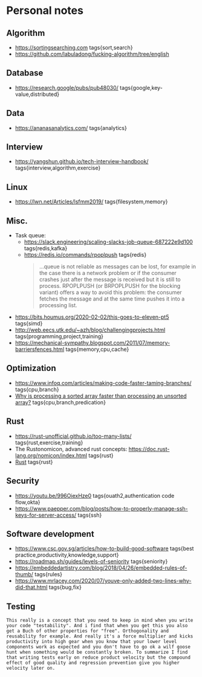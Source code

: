 # Personal notes

## Algorithm
* https://sortingsearching.com tags{sort,search}
* https://github.com/labuladong/fucking-algorithm/tree/english

## Database
* https://research.google/pubs/pub48030/ tags{google,key-value,distributed}

## Data
* https://ananasanalytics.com/ tags{analytics}

## Interview 
* https://yangshun.github.io/tech-interview-handbook/ tags{interview,algorithm,exercise}

## Linux
* https://lwn.net/Articles/lsfmm2019/ tags{filesystem,memory}

## Misc.
* Task queue:
  * https://slack.engineering/scaling-slacks-job-queue-687222e9d100 tags{redis,kafka}
  * https://redis.io/commands/rpoplpush tags{redis}
    > ...queue is not reliable as messages can be lost, for example in the case there is a network problem or if the consumer crashes just after the message is received but it is still to process.
RPOPLPUSH (or BRPOPLPUSH for the blocking variant) offers a way to avoid this problem: the consumer fetches the message and at the same time pushes it into a processing list. 
* https://bits.houmus.org/2020-02-02/this-goes-to-eleven-pt5 tags{simd}
* http://web.eecs.utk.edu/~azh/blog/challengingprojects.html tags{programming,project,training}
* https://mechanical-sympathy.blogspot.com/2011/07/memory-barriersfences.html tags{memory,cpu,cache}

## Optimization
* https://www.infoq.com/articles/making-code-faster-taming-branches/ tags{cpu,branch}
* [Why is processing a sorted array faster than processing an unsorted array?](https://stackoverflow.com/questions/11227809/why-is-processing-a-sorted-array-faster-than-processing-an-unsorted-array) tags{cpu,branch,predication}

## Rust
* https://rust-unofficial.github.io/too-many-lists/ tags{rust,exercise,training}
* The Rustonomicon, advanced rust concepts: https://doc.rust-lang.org/nomicon/index.html tags{rust}
* [Rust](https://github.com/azeq/notes/blob/master/rust.md) tags{rust}

## Security
* https://youtu.be/996OiexHze0 tags{ouath2,authentication code flow,okta}
* https://www.paepper.com/blog/posts/how-to-properly-manage-ssh-keys-for-server-access/ tags{ssh}

## Software development
* https://www.csc.gov.sg/articles/how-to-build-good-software tags{best practice,productivity,knowledge,support}
* https://roadmap.sh/guides/levels-of-seniority tags{seniority}
* https://embeddedartistry.com/blog/2018/04/26/embedded-rules-of-thumb/ tags{rules}
* https://www.mrlacey.com/2020/07/youve-only-added-two-lines-why-did-that.html tags{bug,fix}

## Testing
```
This really is a concept that you need to keep in mind when you write your code "testability". And i find that when you get this you also get a Buch of other properties for "free". Orthogonality and reusability for example. And really it's a force multiplier and kicks productivity into high gear when you know that your lower level components work as expected and you don't have to go ok a wilf goose hunt when something would be constantly broken. To summarize I find that writing tests early on reduce product velocity but the compound effect of good quality and regression prevention give you higher velocity later on.
```
